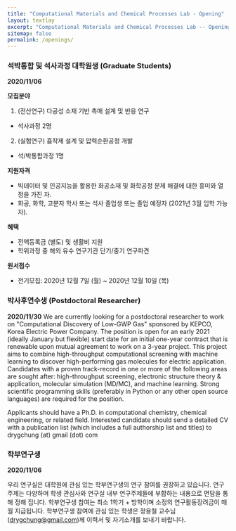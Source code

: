 ```yaml
---
title: "Computational Materials and Chemical Processes Lab - Opening"
layout: textlay
excerpt: "Computational Materials and Chemical Processes Lab -- Opening"
sitemap: false
permalink: /openings/
---
```

### **석박통합 및 석사과정 대학원생 (Graduate Students)**

**2020/11/06**

**모집분야**
1. (전산연구) 다공성 소재 기반 촉매 설계 및 반응 연구
- 석사과정 2명

2. (실험연구) 흡착제 설계 및 압력순환공정 개발
- 석/박통합과정 1명

**지원자격**
- 빅데이터 및 인공지능을 활용한 화공소재 및 화학공정 문제 해결에 대한 흥미와 열정을 가진 자.
- 화공, 화학, 고분자 학사 또는 석사 졸업생 또는 졸업 예정자 (2021년 3월 입학 가능자).

**혜택**
- 전액등록금 (별도) 및 생활비 지원
- 학위과정 중 해외 유수 연구기관 단기/중기 연구파견

**원서접수**
- 전기모집: 2020년 12월 7일 (월) ~ 2020년 12월 10일 (목)

### **박사후연수생 (Postdoctoral Researcher)**
**2020/11/30**
We are currently looking for a postdoctoral researcher to work on "Computational Discovery of Low-GWP Gas" sponsored by KEPCO, Korea Electric Power Company. The position is open for an early 2021 (ideally January but flexible) start date for an initial one-year contract that is renewable upon mutual agreement to work on a 3-year project. This project aims to combine high-throughput computational screening with machine learning to discover high-performing gas molecules for electric application.
Candidates with a proven track-record in one or more of the following areas are sought after: high-throughput screening, electronic structure theory & application, molecular simulation (MD/MC), and machine learning. Strong scientific programming skills (preferably in Python or any other open source languages) are required for the position.

Applicants should have a Ph.D. in computational chemistry, chemical engineering, or related field. Interested candidate should send a detailed CV with a publication list (which includes a full authorship list and titles) to drygchung (at) gmail (dot) com

### **학부연구생**

**2020/11/06**

우리 연구실은 대학원에 관심 있는 학부연구생의 연구 참여를 권장하고 있습니다. 연구 주제는 다양하며 학생 관심사와 연구실 내부 연구주제들에 부합하는 내용으로 면담을 통해 정해 집니다. 학부연구생 참여는 최소 1학기 + 방학이며 소정의 연구활동장려금이 매월 지급됩니다. 학부연구생 참여에 관심 있는 학생은 정용철 교수님 (drygchung@gmail.com)께 이력서 및 자기소개를 보내기 바랍니다.
